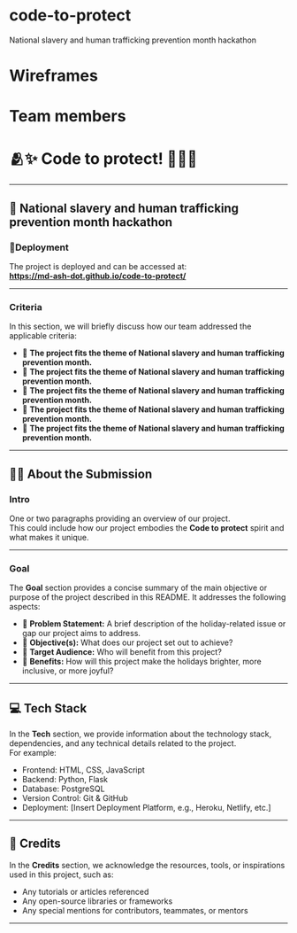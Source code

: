 # code-to-protect

National slavery and human trafficking prevention month hackathon

# Wireframes







# Team members

# 🫂✨ Code to protect! ⛓️‍💥🚨

---

## **🎄 National slavery and human trafficking prevention month hackathon**

### **🚀Deployment**

The project is deployed and can be accessed at:  
**https://md-ash-dot.github.io/code-to-protect/**

---

### **Criteria**

In this section, we will briefly discuss how our team addressed the applicable criteria:

- 🚦 **The project fits the theme of National slavery and human trafficking prevention month.**
- 🚦 **The project fits the theme of National slavery and human trafficking prevention month.**
- 🚦 **The project fits the theme of National slavery and human trafficking prevention month.**
- 🚦 **The project fits the theme of National slavery and human trafficking prevention month.**
- 🚦 **The project fits the theme of National slavery and human trafficking prevention month.**

---

## **🧑‍💻 About the Submission**

### **Intro**

One or two paragraphs providing an overview of our project.  
This could include how our project embodies the **Code to protect** spirit and what makes it unique.

---

### **Goal**

The **Goal** section provides a concise summary of the main objective or purpose of the project described in this README. It addresses the following aspects:

- 🥅 **Problem Statement:** A brief description of the holiday-related issue or gap our project aims to address.
- 🥅 **Objective(s):** What does our project set out to achieve?
- 🥅 **Target Audience:** Who will benefit from this project?
- 🥅 **Benefits:** How will this project make the holidays brighter, more inclusive, or more joyful?

---

## **💻 Tech Stack**

In the **Tech** section, we provide information about the technology stack, dependencies, and any technical details related to the project.  
For example:

- Frontend: HTML, CSS, JavaScript
- Backend: Python, Flask
- Database: PostgreSQL
- Version Control: Git & GitHub
- Deployment: [Insert Deployment Platform, e.g., Heroku, Netlify, etc.]

---

## **🌟 Credits**

In the **Credits** section, we acknowledge the resources, tools, or inspirations used in this project, such as:

- Any tutorials or articles referenced
- Any open-source libraries or frameworks
- Any special mentions for contributors, teammates, or mentors

---
